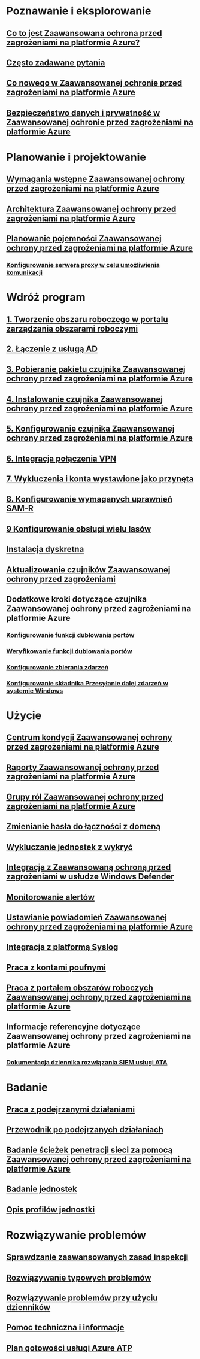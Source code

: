 # Poznawanie i eksplorowanie
## [Co to jest Zaawansowana ochrona przed zagrożeniami na platformie Azure?](what-is-atp.md)
## [Często zadawane pytania](atp-technical-faq.md)
## [Co nowego w Zaawansowanej ochronie przed zagrożeniami na platformie Azure](atp-whats-new.md)
## [Bezpieczeństwo danych i prywatność w Zaawansowanej ochronie przed zagrożeniami na platformie Azure](atp-privacy-compliance.md)
# Planowanie i projektowanie
## [Wymagania wstępne Zaawansowanej ochrony przed zagrożeniami na platformie Azure](atp-prerequisites.md)
## [Architektura Zaawansowanej ochrony przed zagrożeniami na platformie Azure](atp-architecture.md)
## [Planowanie pojemności Zaawansowanej ochrony przed zagrożeniami na platformie Azure](atp-capacity-planning.md)
### [Konfigurowanie serwera proxy w celu umożliwienia komunikacji](configure-proxy.md)
# Wdróż program
## [1. Tworzenie obszaru roboczego w portalu zarządzania obszarami roboczymi](install-atp-step1.md)
## [2. Łączenie z usługą AD](install-atp-step2.md)
## [3. Pobieranie pakietu czujnika Zaawansowanej ochrony przed zagrożeniami na platformie Azure](install-atp-step3.md)
## [4. Instalowanie czujnika Zaawansowanej ochrony przed zagrożeniami na platformie Azure](install-atp-step4.md)
## [5. Konfigurowanie czujnika Zaawansowanej ochrony przed zagrożeniami na platformie Azure](install-atp-step5.md)
## [6. Integracja połączenia VPN](install-atp-step6-vpn.md)
## [7. Wykluczenia i konta wystawione jako przynęta](install-atp-step7.md)
## [8. Konfigurowanie wymaganych uprawnień SAM-R](install-atp-step8-samr.md)
## [9 Konfigurowanie obsługi wielu lasów](atp-multi-forest.md)
## [Instalacja dyskretna](ATP-silent-installation.md)
## [Aktualizowanie czujników Zaawansowanej ochrony przed zagrożeniami](sensor-update.md)
## Dodatkowe kroki dotyczące czujnika Zaawansowanej ochrony przed zagrożeniami na platformie Azure
### [Konfigurowanie funkcji dublowania portów](configure-port-mirroring.md)
### [Weryfikowanie funkcji dublowania portów](validate-port-mirroring.md)
### [Konfigurowanie zbierania zdarzeń](configure-event-collection.md)
### [Konfigurowanie składnika Przesyłanie dalej zdarzeń w systemie Windows](configure-event-forwarding.md)
# Użycie
## [Centrum kondycji Zaawansowanej ochrony przed zagrożeniami na platformie Azure](atp-health-center.md)
## [Raporty Zaawansowanej ochrony przed zagrożeniami na platformie Azure](reports.md)
## [Grupy ról Zaawansowanej ochrony przed zagrożeniami na platformie Azure](atp-role-groups.md)
## [Zmienianie hasła do łączności z domeną](modifying-atp-config-dcpassword.md)
## [Wykluczanie jednostek z wykryć](excluding-entities-from-detections.md)
## [Integracja z Zaawansowaną ochroną przed zagrożeniami w usłudze Windows Defender ](integrate-wd-atp.md)
## [Monitorowanie alertów](monitoring-alerts.md)
## [Ustawianie powiadomień Zaawansowanej ochrony przed zagrożeniami na platformie Azure](notifications.md)
## [Integracja z platformą Syslog](setting-syslog.md)
## [Praca z kontami poufnymi](sensitive-accounts.md)
## [Praca z portalem obszarów roboczych Zaawansowanej ochrony przed zagrożeniami na platformie Azure](workspace-portal.md)
## Informacje referencyjne dotyczące Zaawansowanej ochrony przed zagrożeniami na platformie Azure
### [Dokumentacja dziennika rozwiązania SIEM usługi ATA](cef-format-sa.md)
# Badanie
## [Praca z podejrzanymi działaniami](working-with-suspicious-activities.md)
## [Przewodnik po podejrzanych działaniach](suspicious-activity-guide.md)
## [Badanie ścieżek penetracji sieci za pomocą Zaawansowanej ochrony przed zagrożeniami na platformie Azure](use-case-lateral-movement-path.md)
## [Badanie jednostek](investigate-entity.md)
## [Opis profilów jednostki](entity-profiles.md)
# Rozwiązywanie problemów
## [Sprawdzanie zaawansowanych zasad inspekcji](atp-advanced-audit-policy.md)
## [Rozwiązywanie typowych problemów](troubleshooting-atp-known-issues.md)
## [Rozwiązywanie problemów przy użyciu dzienników](troubleshooting-atp-using-logs.md)
## [Pomoc techniczna i informacje](atp-support.md)
## [Plan gotowości usługi Azure ATP](atp-resources.md)
